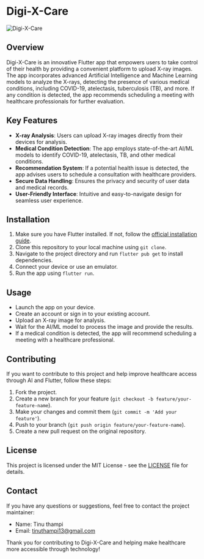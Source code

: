 # Digi-X-Care

![Digi-X-Care](app_screenshot.png)

## Overview
Digi-X-Care is an innovative Flutter app that empowers users to take control of their health by providing a convenient platform to upload X-ray images. The app incorporates advanced Artificial Intelligence and Machine Learning models to analyze the X-rays, detecting the presence of various medical conditions, including COVID-19, atelectasis, tuberculosis (TB), and more. If any condition is detected, the app recommends scheduling a meeting with healthcare professionals for further evaluation.

## Key Features
- **X-ray Analysis**: Users can upload X-ray images directly from their devices for analysis.
- **Medical Condition Detection**: The app employs state-of-the-art AI/ML models to identify COVID-19, atelectasis, TB, and other medical conditions.
- **Recommendation System**: If a potential health issue is detected, the app advises users to schedule a consultation with healthcare providers.
- **Secure Data Handling**: Ensures the privacy and security of user data and medical records.
- **User-Friendly Interface**: Intuitive and easy-to-navigate design for seamless user experience.

## Installation
1. Make sure you have Flutter installed. If not, follow the [official installation guide](https://flutter.dev/docs/get-started/install).
2. Clone this repository to your local machine using `git clone`.
3. Navigate to the project directory and run `flutter pub get` to install dependencies.
4. Connect your device or use an emulator.
5. Run the app using `flutter run`.

## Usage
- Launch the app on your device.
- Create an account or sign in to your existing account.
- Upload an X-ray image for analysis.
- Wait for the AI/ML model to process the image and provide the results.
- If a medical condition is detected, the app will recommend scheduling a meeting with a healthcare professional.

## Contributing
If you want to contribute to this project and help improve healthcare access through AI and Flutter, follow these steps:
1. Fork the project.
2. Create a new branch for your feature (`git checkout -b feature/your-feature-name`).
3. Make your changes and commit them (`git commit -m 'Add your feature'`).
4. Push to your branch (`git push origin feature/your-feature-name`).
5. Create a new pull request on the original repository.

## License
This project is licensed under the MIT License - see the [LICENSE](LICENSE) file for details.

## Contact
If you have any questions or suggestions, feel free to contact the project maintainer:
- Name: Tinu thampi
- Email: tinuthampi13@gmail.com

Thank you for contributing to Digi-X-Care and helping make healthcare more accessible through technology!
